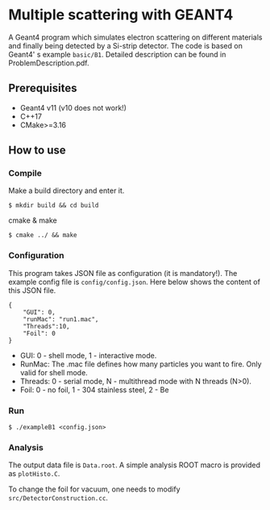 # Multiple scattering with GEANT4
A Geant4 program which simulates electron scattering on different materials and finally being detected by a Si-strip detector. The code is based on Geant4' s example ``basic/B1``. Detailed description can be found in ProblemDescription.pdf.

## Prerequisites
- Geant4 v11 (v10 does not work!)
- C++17
- CMake>=3.16

## How to use
### Compile
Make a build directory and enter it.
```
$ mkdir build && cd build
```

cmake & make 
```
$ cmake ../ && make
```

### Configuration
This program takes JSON file as configuration (it is mandatory!). The example config file is ``config/config.json``. Here below shows the content of this JSON file.
```
{
    "GUI": 0,
    "runMac": "run1.mac",
    "Threads":10,
    "Foil": 0 
}
```
- GUI: 0 - shell mode, 1 - interactive mode.
- RunMac: The .mac file defines how many particles you want to fire. Only valid for shell mode.
- Threads: 0 - serial mode, N - multithread mode with N threads (N>0).
- Foil: 0 - no foil, 1 - 304 stainless steel, 2 - Be

### Run
```
$ ./exampleB1 <config.json>
```

### Analysis
The output data file is ``Data.root``. A simple analysis ROOT macro is provided as ``plotHisto.C``. 

To change the foil for vacuum, one needs to modify ``src/DetectorConstruction.cc``.